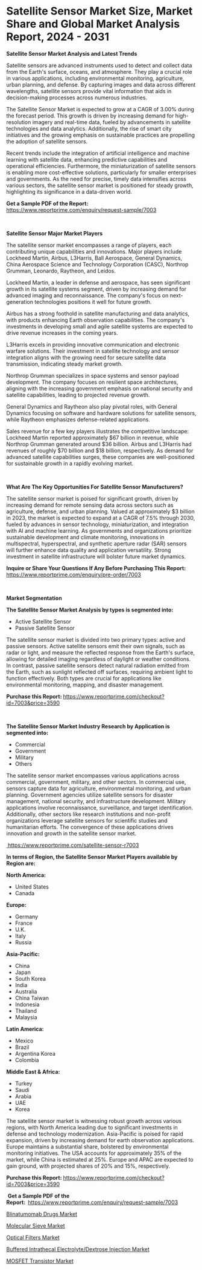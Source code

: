 <p><h1>Satellite Sensor Market Size, Market Share and Global Market Analysis Report, 2024 - 2031</h1></p><p><strong>Satellite Sensor Market Analysis and Latest Trends</strong></p>
<p><p>Satellite sensors are advanced instruments used to detect and collect data from the Earth's surface, oceans, and atmosphere. They play a crucial role in various applications, including environmental monitoring, agriculture, urban planning, and defense. By capturing images and data across different wavelengths, satellite sensors provide vital information that aids in decision-making processes across numerous industries.</p><p>The Satellite Sensor Market is expected to grow at a CAGR of 3.00% during the forecast period. This growth is driven by increasing demand for high-resolution imagery and real-time data, fueled by advancements in satellite technologies and data analytics. Additionally, the rise of smart city initiatives and the growing emphasis on sustainable practices are propelling the adoption of satellite sensors. </p><p>Recent trends include the integration of artificial intelligence and machine learning with satellite data, enhancing predictive capabilities and operational efficiencies. Furthermore, the miniaturization of satellite sensors is enabling more cost-effective solutions, particularly for smaller enterprises and governments. As the need for precise, timely data intensifies across various sectors, the satellite sensor market is positioned for steady growth, highlighting its significance in a data-driven world.</p></p>
<p><strong>Get a Sample PDF of the Report:&nbsp;</strong> <a href="https://www.reportprime.com/enquiry/request-sample/7003?utm_campaign=1123&utm_medium=2&utm_source=Github&utm_content=ia&utm_term=27112024&utm_id=satellite-sensor">https://www.reportprime.com/enquiry/request-sample/7003</a></p>
<p>&nbsp;</p>
<p><strong>Satellite Sensor Major Market Players</strong></p>
<p><p>The satellite sensor market encompasses a range of players, each contributing unique capabilities and innovations. Major players include Lockheed Martin, Airbus, L3Harris, Ball Aerospace, General Dynamics, China Aerospace Science and Technology Corporation (CASC), Northrop Grumman, Leonardo, Raytheon, and Leidos. </p><p>Lockheed Martin, a leader in defense and aerospace, has seen significant growth in its satellite systems segment, driven by increasing demand for advanced imaging and reconnaissance. The company's focus on next-generation technologies positions it well for future growth. </p><p>Airbus has a strong foothold in satellite manufacturing and data analytics, with products enhancing Earth observation capabilities. The company's investments in developing small and agile satellite systems are expected to drive revenue increases in the coming years. </p><p>L3Harris excels in providing innovative communication and electronic warfare solutions. Their investment in satellite technology and sensor integration aligns with the growing need for secure satellite data transmission, indicating steady market growth.</p><p>Northrop Grumman specializes in space systems and sensor payload development. The company focuses on resilient space architectures, aligning with the increasing government emphasis on national security and satellite capabilities, leading to projected revenue growth.</p><p>General Dynamics and Raytheon also play pivotal roles, with General Dynamics focusing on software and hardware solutions for satellite sensors, while Raytheon emphasizes defense-related applications.</p><p>Sales revenue for a few key players illustrates the competitive landscape: Lockheed Martin reported approximately $67 billion in revenue, while Northrop Grumman generated around $36 billion. Airbus and L3Harris had revenues of roughly $70 billion and $18 billion, respectively. As demand for advanced satellite capabilities surges, these companies are well-positioned for sustainable growth in a rapidly evolving market.</p></p>
<p>&nbsp;</p>
<p><strong>What Are The Key Opportunities For Satellite Sensor Manufacturers?</strong></p>
<p><p>The satellite sensor market is poised for significant growth, driven by increasing demand for remote sensing data across sectors such as agriculture, defense, and urban planning. Valued at approximately $3 billion in 2023, the market is expected to expand at a CAGR of 7.5% through 2030, fueled by advances in sensor technology, miniaturization, and integration with AI and machine learning. As governments and organizations prioritize sustainable development and climate monitoring, innovations in multispectral, hyperspectral, and synthetic aperture radar (SAR) sensors will further enhance data quality and application versatility. Strong investment in satellite infrastructure will bolster future market dynamics.</p></p>
<p><strong>Inquire or Share Your Questions If Any Before Purchasing This Report:</strong> <a href="https://www.reportprime.com/enquiry/pre-order/7003?utm_campaign=1123&utm_medium=2&utm_source=Github&utm_content=ia&utm_term=27112024&utm_id=satellite-sensor">https://www.reportprime.com/enquiry/pre-order/7003</a></p>
<p>&nbsp;</p>
<p><strong>Market Segmentation</strong></p>
<p><strong>The Satellite Sensor Market Analysis by types is segmented into:</strong></p>
<p><ul><li>Active Satellite Sensor</li><li>Passive Satellite Sensor</li></ul></p>
<p><p>The satellite sensor market is divided into two primary types: active and passive sensors. Active satellite sensors emit their own signals, such as radar or light, and measure the reflected response from the Earth's surface, allowing for detailed imaging regardless of daylight or weather conditions. In contrast, passive satellite sensors detect natural radiation emitted from the Earth, such as sunlight reflected off surfaces, requiring ambient light to function effectively. Both types are crucial for applications like environmental monitoring, mapping, and disaster management.</p></p>
<p><strong>Purchase this Report:&nbsp;</strong><a href="https://www.reportprime.com/checkout?id=7003&price=3590&utm_campaign=1123&utm_medium=2&utm_source=Github&utm_content=ia&utm_term=27112024&utm_id=satellite-sensor">https://www.reportprime.com/checkout?id=7003&price=3590</a></p>
<p>&nbsp;</p>
<p><strong>The Satellite Sensor Market Industry Research by Application is segmented into:</strong></p>
<p><ul><li>Commercial</li><li>Government</li><li>Military</li><li>Others</li></ul></p>
<p><p>The satellite sensor market encompasses various applications across commercial, government, military, and other sectors. In commercial use, sensors capture data for agriculture, environmental monitoring, and urban planning. Government agencies utilize satellite sensors for disaster management, national security, and infrastructure development. Military applications involve reconnaissance, surveillance, and target identification. Additionally, other sectors like research institutions and non-profit organizations leverage satellite sensors for scientific studies and humanitarian efforts. The convergence of these applications drives innovation and growth in the satellite sensor market.</p></p>
<p><a href="https://www.reportprime.com/satellite-sensor-r7003?utm_campaign=1123&utm_medium=2&utm_source=Github&utm_content=ia&utm_term=27112024&utm_id=satellite-sensor">&nbsp;https://www.reportprime.com/satellite-sensor-r7003</a></p>
<p><strong>In terms of Region, the Satellite Sensor Market Players available by Region are:</strong></p>
<p>
    <p> <strong> North America: </strong>
        <ul>
            <li>United States</li>
            <li>Canada</li>
        </ul>
        </p> 
    <p> <strong> Europe: </strong>
        <ul>
            <li>Germany</li>
            <li>France</li>
            <li>U.K.</li>
            <li>Italy</li>
            <li>Russia</li>
        </ul>
        </p> 
    <p> <strong> Asia-Pacific: </strong>
        <ul>
            <li>China</li>
            <li>Japan</li>
            <li>South Korea</li>
            <li>India</li>
            <li>Australia</li>
            <li>China Taiwan</li>
            <li>Indonesia</li>
            <li>Thailand</li>
            <li>Malaysia</li>
        </ul>
        </p> 
    <p> <strong> Latin America: </strong>
        <ul>
            <li>Mexico</li>
            <li>Brazil</li>
            <li>Argentina Korea</li>
            <li>Colombia</li>
        </ul>
        </p> 
    <p> <strong> Middle East & Africa: </strong>
        <ul>
            <li>Turkey</li>
            <li>Saudi</li>
            <li>Arabia</li>
            <li>UAE</li>
            <li>Korea</li>
        </ul>
    </p>
    </p>
<p><p>The satellite sensor market is witnessing robust growth across various regions, with North America leading due to significant investments in defense and technology modernization. Asia-Pacific is poised for rapid expansion, driven by increasing demand for earth observation applications. Europe maintains a substantial share, bolstered by environmental monitoring initiatives. The USA accounts for approximately 35% of the market, while China is estimated at 25%. Europe and APAC are expected to gain ground, with projected shares of 20% and 15%, respectively.</p></p>
<p><strong>Purchase this Report: </strong><a href="https://www.reportprime.com/checkout?id=7003&price=3590&utm_campaign=1123&utm_medium=2&utm_source=Github&utm_content=ia&utm_term=27112024&utm_id=satellite-sensor">https://www.reportprime.com/checkout?id=7003&price=3590</a></p>
<p>&nbsp;<strong>Get a Sample PDF of the Report:&nbsp;&nbsp;</strong><a href="https://www.reportprime.com/enquiry/request-sample/7003?utm_campaign=1123&utm_medium=2&utm_source=Github&utm_content=ia&utm_term=27112024&utm_id=satellite-sensor">https://www.reportprime.com/enquiry/request-sample/7003</a></p>
<p><strong></strong></p>
<p><p><a href="https://issuu.com/reportprime-2/docs/blinatumomab-drugs-market-size-2030_46af3088f9d429?utm_campaign=1123&utm_medium=2&utm_source=Github&utm_content=ia&utm_term=27112024&utm_id=satellite-sensor">Blinatumomab Drugs Market</a></p><p><a href="https://www.linkedin.com/pulse/molecular-sieve-market-size-forecast-analysis-123-cagr-1kime?utm_campaign=1123&utm_medium=2&utm_source=Github&utm_content=ia&utm_term=27112024&utm_id=satellite-sensor">Molecular Sieve Market</a></p><p><a href="https://www.linkedin.com/pulse/from-2024-2031-industryrevenue-generation-current-cagr121as-bw6fe?utm_campaign=1123&utm_medium=2&utm_source=Github&utm_content=ia&utm_term=27112024&utm_id=satellite-sensor">Optical Filters Market</a></p><p><a href="https://issuu.com/reportprime-2/docs/buffered-intrathecal-electrolytedex_ae27d5ed131134?utm_campaign=1123&utm_medium=2&utm_source=Github&utm_content=ia&utm_term=27112024&utm_id=satellite-sensor">Buffered Intrathecal Electrolyte/Dextrose Injection Market</a></p><p><a href="https://www.linkedin.com/pulse/growth-revenue-insights-mosfet-transistor-market-projected-xvmxe?utm_campaign=1123&utm_medium=2&utm_source=Github&utm_content=ia&utm_term=27112024&utm_id=satellite-sensor">MOSFET Transistor Market</a></p></p>